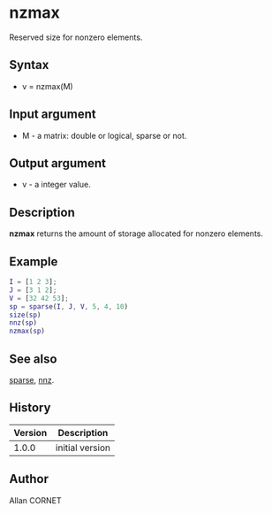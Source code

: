 

# nzmax

Reserved size for nonzero elements.

## Syntax

- v = nzmax(M)

## Input argument

 - M - a matrix: double or logical, sparse or not.

## Output argument

 - v - a integer value.

## Description


  <p><b>nzmax</b> returns the amount of storage allocated for nonzero elements.</p>


## Example

```matlab
I = [1 2 3];
J = [3 1 2];
V = [32 42 53];
sp = sparse(I, J, V, 5, 4, 10)
size(sp)
nnz(sp)
nzmax(sp)
```

## See also

[sparse](sparse.md), [nnz](nzmax.md).
## History

|Version|Description|
|------|------|
|1.0.0|initial version|


## Author

Allan CORNET



